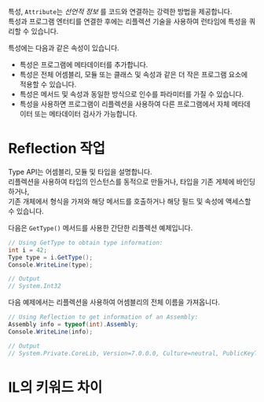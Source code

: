 특성, `Attribute`는 _선언적 정보_ 를 코드와 연결하는 강력한 방법을 제공합니다.       
특성과 프로그램 엔터티를 연결한 후에는 리플렉션 기술을 사용하여 런타임에 특성을 쿼리할 수 있습니다.          

특성에는 다음과 같은 속성이 있습니다.               
- 특성은 프로그램에 메타데이터를 추가합니다.
- 특성은 전체 어셈블리, 모듈 또는 클래스 및 속성과 같은 더 작은 프로그램 요소에 적용할 수 있습니다.
- 특성은 메서드 및 속성과 동일한 방식으로 인수를 파라미터를 가질 수 있습니다.
- 특성을 사용하면 프로그램이 리플렉션을 사용하여 다른 프로그램에서 자체 메타데이터 또는 메타데이터 검사가 가능합니다.

# Reflection 작업
Type API는 어셈블리, 모듈 및 타입을 설명합니다.         
리플렉션을 사용하여 타입의 인스턴스를 동적으로 만들거나, 타입을 기존 게체에 바인딩하거나,            
기존 개체에서 형식을 가져와 해당 메서드를 호출하거나 해당 필드 및 속성에 액세스할 수 있습니다.       

다음은 `GetType()` 메서드를 사용한 간단한 리플렉션 예제입니다.       
```cs
// Using GetType to obtain type information:
int i = 42;
Type type = i.GetType();
Console.WriteLine(type);

// Output
// System.Int32
```

다음 예제에서는 리플렉션을 사용하여 어셈블리의 전체 이름을 가져옵니다.
```cs
// Using Reflection to get information of an Assembly:
Assembly info = typeof(int).Assembly;
Console.WriteLine(info);

// Output
// System.Private.CoreLib, Version=7.0.0.0, Culture=neutral, PublicKeyToken=7cec85d7bea7798e
```

# IL의 키워드 차이
